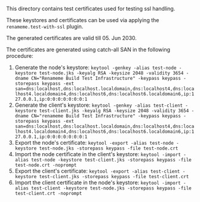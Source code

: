 This directory contains test certificates used for testing ssl handling.

These keystores and certificates can be used via applying the `renameme.test-with-ssl` plugin.

The generated certificates are valid till 05. Jun 2030.

The certificates are generated using catch-all SAN in the following procedure:

1. Generate the node's keystore:
   `keytool -genkey -alias test-node -keystore test-node.jks -keyalg RSA -keysize 2048 -validity 3654 -dname CN="Renameme Build Test Infrastructure" -keypass keypass -storepass keypass -ext san=dns:localhost,dns:localhost.localdomain,dns:localhost4,dns:localhost4.localdomain4,dns:localhost6,dns:localhost6.localdomain6,ip:127.0.0.1,ip:0:0:0:0:0:0:0:1`
2. Generate the client's keystore:
   `keytool -genkey -alias test-client -keystore test-client.jks -keyalg RSA -keysize 2048 -validity 3654 -dname CN="renameme Build Test Infrastructure" -keypass keypass -storepass keypass -ext san=dns:localhost,dns:localhost.localdomain,dns:localhost4,dns:localhost4.localdomain4,dns:localhost6,dns:localhost6.localdomain6,ip:127.0.0.1,ip:0:0:0:0:0:0:0:1`
3. Export the node's certificate:
   `keytool -export -alias test-node -keystore test-node.jks -storepass keypass -file test-node.crt`
4. Import the node certificate in the client's keystore:
   `keytool -import -alias test-node -keystore test-client.jks -storepass keypass -file test-node.crt -noprompt`
5. Export the client's certificate:
   `keytool -export -alias test-client -keystore test-client.jks -storepass keypass -file test-client.crt`
6. Import the client certificate in the node's keystore:
   `keytool -import -alias test-client -keystore test-node.jks -storepass keypass -file test-client.crt -noprompt`
